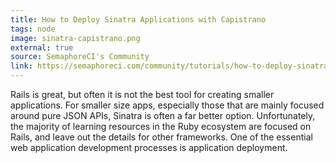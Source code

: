 ```yaml
---
title: How to Deploy Sinatra Applications with Capistrano
tags: node
image: sinatra-capistrano.png
external: true
source: SemaphoreCI's Community
link: https://semaphoreci.com/community/tutorials/how-to-deploy-sinatra-applications-with-capistrano
---
```


Rails is great, but often it is not the best tool for creating smaller
applications. For smaller size apps, especially those that are mainly focused
around pure JSON APIs, Sinatra is often a far better option. Unfortunately, the
majority of learning resources in the Ruby ecosystem are focused on Rails, and
leave out the details for other frameworks. One of the essential web application
development processes is application deployment.
